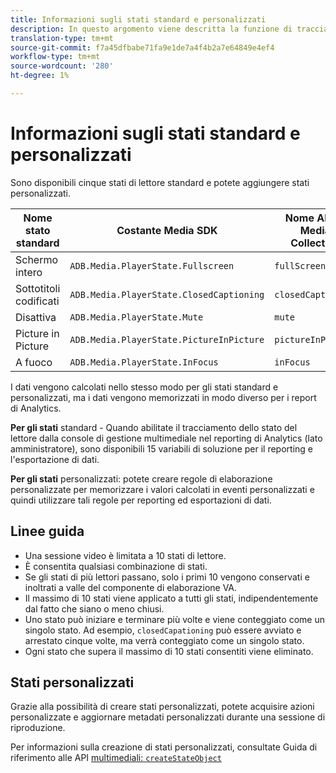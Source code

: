 ```yaml
---
title: Informazioni sugli stati standard e personalizzati
description: In questo argomento viene descritta la funzione di tracciamento dello stato del lettore, compresi i requisiti e le linee guida per l’implementazione e la generazione di rapporti degli stati di riproduzione standard e personalizzati.
translation-type: tm+mt
source-git-commit: f7a45dfbabe71fa9e1de7a4f4b2a7e64849e4ef4
workflow-type: tm+mt
source-wordcount: '280'
ht-degree: 1%

---
```



# Informazioni sugli stati standard e personalizzati

Sono disponibili cinque stati di lettore standard e potete aggiungere stati personalizzati.

| Nome stato standard | Costante Media SDK | Nome API di Media Collection |
|-----------------------|------------------------------------------|-----------------------------|
| Schermo intero | `ADB.Media.PlayerState.Fullscreen` | `fullScreen` |
| Sottotitoli codificati | `ADB.Media.PlayerState.ClosedCaptioning` | `closedCaptioning` |
| Disattiva | `ADB.Media.PlayerState.Mute` | `mute` |
| Picture in Picture | `ADB.Media.PlayerState.PictureInPicture` | `pictureInPicture` |
| A fuoco | `ADB.Media.PlayerState.InFocus` | `inFocus` |

I dati vengono calcolati nello stesso modo per gli stati standard e personalizzati, ma i dati vengono memorizzati in modo diverso per i report di Analytics.

**Per gli stati** standard - Quando abilitate il tracciamento dello stato del lettore dalla console di gestione multimediale nel reporting di Analytics (lato amministratore), sono disponibili 15 variabili di soluzione per il reporting e l&#39;esportazione di dati.

**Per gli stati** personalizzati: potete creare regole di elaborazione personalizzate per memorizzare i valori calcolati in eventi personalizzati e quindi utilizzare tali regole per reporting ed esportazioni di dati.

## Linee guida

* Una sessione video è limitata a 10 stati di lettore.
* È consentita qualsiasi combinazione di stati.
* Se gli stati di più lettori passano, solo i primi 10 vengono conservati e inoltrati a valle del componente di elaborazione VA.
* Il massimo di 10 stati viene applicato a tutti gli stati, indipendentemente dal fatto che siano o meno chiusi.
* Uno stato può iniziare e terminare più volte e viene conteggiato come un singolo stato. Ad esempio, `closedCapationing` può essere avviato e arrestato cinque volte, ma verrà conteggiato come un singolo stato.
* Ogni stato che supera il massimo di 10 stati consentiti viene eliminato.

## Stati personalizzati

Grazie alla possibilità di creare stati personalizzati, potete acquisire azioni personalizzate e aggiornare metadati personalizzati durante una sessione di riproduzione.

Per informazioni sulla creazione di stati personalizzati, consultate Guida di riferimento alle API [multimediali: `createStateObject`](https://aep-sdks.gitbook.io/docs/using-mobile-extensions/adobe-media-analytics/media-api-reference#createstateobject)
